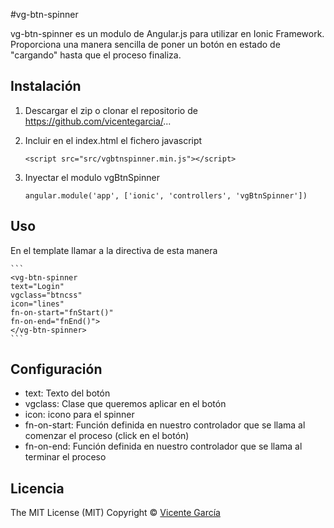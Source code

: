 #vg-btn-spinner

vg-btn-spinner es un modulo de Angular.js para utilizar en Ionic Framework. Proporciona una manera sencilla de poner un botón en
estado de "cargando" hasta que el proceso finaliza.

## Instalación
1. Descargar el zip o clonar el repositorio de https://github.com/vicentegarcia/...

2. Incluir en el index.html el fichero javascript

	```
	<script src="src/vgbtnspinner.min.js"></script>
	```

3. Inyectar el modulo vgBtnSpinner

	```
	angular.module('app', ['ionic', 'controllers', 'vgBtnSpinner'])
	```

## Uso
En el template llamar a la directiva de esta manera

	```
	<vg-btn-spinner
	text="Login"
	vgclass="btncss"
	icon="lines"
	fn-on-start="fnStart()"
	fn-on-end="fnEnd()">
	</vg-btn-spinner>
	```

## Configuración
- text: Texto del botón
- vgclass: Clase que queremos aplicar en el botón
- icon: icono para el spinner
- fn-on-start: Función definida en nuestro controlador que se llama al comenzar el proceso (click en el botón)
- fn-on-end: Función definida en nuestro controlador que se llama al terminar el proceso

## Licencia
The MIT License (MIT) Copyright © [Vicente García](http://vicentegarcia.com)